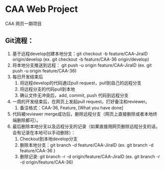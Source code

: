 # CAA Web Project
CAA 网页一期项目
## Git流程：

1. 基于远程develop创建本地分支：git checkout -b feature/CAA-JiraID origin/develop (ex. git checkout -b feature/CAA-36 origin/develop) 
2. 将本地分支推送到远程： git push -u origin feature/CAA-JiraID (ex. git push -u origin feature/CAA-36)
3. 每日开发结束后 
   1. 将远程develop的代码通过pull request，pull到自己的远程分支
   2. 将远程分支的代码pull到本地
   3. 确认文件无冲突后，add, commit, push 代码到远程分支
4. 一周的开发结束后，在网页上发起pull request。打好备注和reviewer。
   1. 备注格式：CAA-36, Feature, [What you have done]
5. 代码被reviewer merge成功后，删除远程分支（网页上直接删除或者本地终端删除都可）。
6. 最后删除本地分支以及远程分支的记录（如果直接用网页删除远程分支的话，会有记录在本地可以手动删除）：
   1. Checkout到本地develop分支
   2. 删除本地分支：git branch -d feature/CAA-JiraID (ex. git branch -d feature/CAA-36 )
   3. 删除记录: git branch -r -d origin/feature/CAA-JiraID (ex. git branch -r -d origin/feature/CAA-36)
